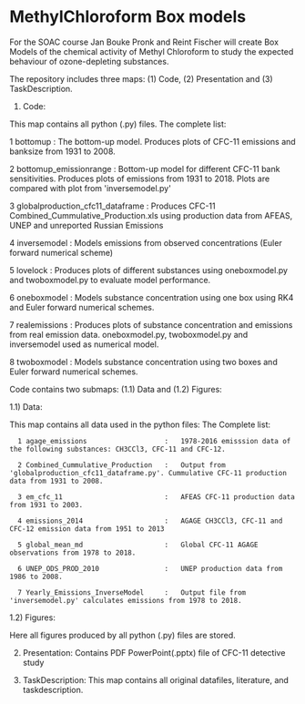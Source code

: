 # MethylChloroform Box models
For the SOAC course Jan Bouke Pronk and Reint Fischer will create Box
Models of the chemical activity of Methyl Chloroform to study the expected behaviour of ozone-depleting substances.

The repository includes three maps: (1) Code, (2) Presentation and (3) TaskDescription.

1) Code: 

This map contains all python (.py) files. The complete list:
  
  1 bottomup                              :   The bottom-up model. Produces plots of CFC-11 emissions and banksize from 1931 to 2008. 
  
  2 bottomup_emissionrange                :   Bottom-up model for different CFC-11 bank sensitivities. Produces plots of emissions from 1931 to 2018. Plots are compared with plot from 'inversemodel.py'
  
  3 globalproduction_cfc11_dataframe      :   Produces CFC-11 Combined_Cummulative_Production.xls using production data from AFEAS, UNEP and unreported Russian Emissions
  
  4 inversemodel                          :   Models emissions from observed concentrations (Euler forward numerical scheme) 
  
  5 lovelock                              :   Produces plots of different substances using oneboxmodel.py and twoboxmodel.py to evaluate model performance. 
  
  6 oneboxmodel                           :   Models substance concentration using one box using RK4 and Euler forward numerical schemes. 
  
  7 realemissions                         :   Produces plots of substance concentration and emissions from real emission data. oneboxmodel.py, twoboxmodel.py and inversemodel used as numerical model. 
  
  8 twoboxmodel                           :   Models substance concentration using two boxes and Euler forward numerical schemes.

  
  Code contains two submaps: (1.1) Data and (1.2) Figures:
  
  1.1) Data: 
  
  This map contains all data used in the python files: The Complete list:
      
      1 agage_emissions                   :   1978-2016 emisssion data of the following substances: CH3CCl3, CFC-11 and CFC-12.
      
      2 Combined_Cummulative_Production   :   Output from 'globalproduction_cfc11_dataframe.py'. Cummulative CFC-11 production data from 1931 to 2008.
      
      3 em_cfc_11                         :   AFEAS CFC-11 production data from 1931 to 2003.
      
      4 emissions_2014                    :   AGAGE CH3CCl3, CFC-11 and CFC-12 emission data from 1951 to 2013
      
      5 global_mean_md                    :   Global CFC-11 AGAGE observations from 1978 to 2018.
      
      6 UNEP_ODS_PROD_2010                :   UNEP production data from 1986 to 2008. 
      
      7 Yearly_Emissions_InverseModel     :   Output file from 'inversemodel.py' calculates emissions from 1978 to 2018.
      
  1.2) Figures:
 
  Here all figures produced by all python (.py) files are stored.
  
2) Presentation: Contains PDF PowerPoint(.pptx) file of CFC-11 detective study

3) TaskDescription:
This map contains all original datafiles, literature, and taskdescription.

   
      
  
      

